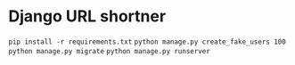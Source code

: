 # Django URL shortner
`pip install -r requirements.txt`
`python manage.py create_fake_users 100`
`python manage.py migrate`
`python manage.py runserver`
